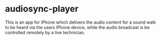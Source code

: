 # audiosync-player
This is an app for iPhone which delivers the audio content for a sound walk to be heard via the users iPhone device, while the audio broadcast is be controlled remotely by a live technician. 
